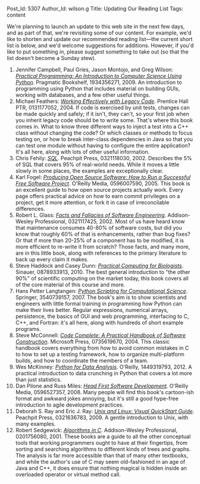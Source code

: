 Post_Id: 5307
Author_Id: wilson.g
Title: Updating Our Reading List
Tags: content

<p>We're planning to launch an update to this web site in the next few days, and as part of that, we're revisiting some of our content. For example, we'd like to shorten and update our recommended reading list&mdash;the current short list is below, and we'd welcome suggestions for additions. However, if you'd like to put something in, please suggest something to take out (so that the list doesn't become a Sunday stew).</p>

<ol>
        <li>Jennifer Campbell, Paul Gries, Jason Montojo, and Greg Wilson: <a href="http://www.amazon.com/gp/product/1934356271/"><cite>Practical Programming: An Introduction to Computer Science Using Python</cite></a>. Pragmatic Bookshelf, 1934356271, 2009. An introduction to programming using Python that includes material on building GUIs, working with databases, and a few other useful things.</li>
        <li>Michael Feathers: <a href="http://www.amazon.com/gp/product/0131177052/"><cite>Working Effectively with Legacy Code</cite></a>. Prentice Hall PTR, 0131177052, 2004. If code is exercised by unit tests, changes can be made quickly and safely; if it isn't, they can't, so your first job when you inherit legacy code should be to write some. That's where this book comes in. What to know three different ways to inject a test into a C++ class without changing the code? Or which classes or methods to focus testing on, or how to break inter-class dependencies in Java so that you can test one module without having to configure the entire application? It's all here, along with lots of other useful information.</li>
        <li>Chris Fehily: <a href="http://www.amazon.com/gp/product/0321118030/"><cite>SQL</cite></a>. Peachpit Press, 0321118030, 2002. Describes the 5% of SQL that covers 95% of real-world needs. While it moves a little slowly in some places, the examples are exceptionally clear.</li>
        <li>Karl Fogel: <a href="http://www.amazon.com/gp/product/0596007590/"><cite>Producing Open Source Software: How to Run a Successful Free Software Project</cite></a>. O'Reilly Media, 0596007590, 2005. This book is an excellent guide to how open source projects actually work. Every page offers practical advice on how to earn commit privileges on a project, get it more attention, or fork it in case of irreconcilable differences.</li>
        <li>Robert L. Glass: <a href="http://www.amazon.com/gp/product/0321117425/"><cite>Facts and Fallacies of Software Engineering</cite></a>. Addison-Wesley Professional, 0321117425, 2002. Most of us have heard know that maintenance consumes 40-80% of software costs, but did you know that roughly 60% of that is enhancements, rather than bug fixes? Or that if more than 20-25% of a component has to be modified, it is more efficient to re-write it from scratch? Those facts, and many more, are in this little book, along with references to the primary literature to back up every claim it makes.</li>
        <li>Steve Haddock and Casey Dunn: <a href="http://www.amazon.com/gp/product/0878933913/"><cite>Practical Computing for Biologists</cite></a>. Sinauer, 0878933913, 2010. The best general introduction to "the other 90%" of scientific computing on the market today, this book covers all of the core material of this course and more.</li>
        <li>Hans Petter Langtangen: <a href="http://www.amazon.com/gp/product/3540739157/"><cite>Python Scripting for Computational Science</cite></a>. Springer, 3540739157, 2007. The book's aim is to show scientists and engineers with little formal training in programming how Python can make their lives better. Regular expressions, numerical arrays, persistence, the basics of GUI and web programming, interfacing to C, C++, and Fortran: it's all here, along with hundreds of short example programs.</li>
        <li>Steve McConnell: <a href="http://www.amazon.com/gp/product/0735619670/"><cite>Code Complete: A Practical Handbook of Software Construction</cite></a>. Microsoft Press, 0735619670, 2004. This classic handbook covers everything from how to avoid common mistakes in C to how to set up a testing framework, how to organize multi-platform builds, and how to coordinate the members of a team.</li>
        <li>Wes McKinney: <a href="http://www.amazon.com/Python-Data-Analysis-Wes-McKinney/dp/1449319793/"><cite>Python for Data Analysis</cite></a>. O'Reilly, 1449319793, 2012. A practical introduction to data crunching in Python that covers a lot more than just statistics.</li>
        <li>Dan Pilone and Russ Miles: <a href="http://www.amazon.com/gp/product/0596527357/"><cite>Head First Software Development</cite></a>. O'Reilly Media, 0596527357, 2008. Many people will find this book's cartoon-ish format and awkward jokes annoying, but it's still a good hype-free introduction to agile development practices.</li>
        <li>Deborah S. Ray and Eric J. Ray: <a href="http://www.amazon.com/gp/product/0321636783/"><cite>Unix and Linux: Visual QuickStart Guide</cite></a>. Peachpit Press, 0321636783, 2009. A gentle introduction to Unix, with many examples.</li>
        <li>Robert Sedgewick: <a href="http://www.amazon.com/gp/product/0201756080/"><cite>Algorithms in C</cite></a>. Addison-Wesley Professional, 0201756080, 2001. These books are a guide to all the other conceptual tools that working programmers ought to have at their fingertips, from sorting and searching algorithms to different kinds of trees and graphs. The analysis is far more accessible than that of many other textbooks, and while the author's use of C may seem old-fashioned in an age of Java and C++, it does ensure that nothing magical is hidden inside an overloaded operator or virtual method call.</li>
</ol>
